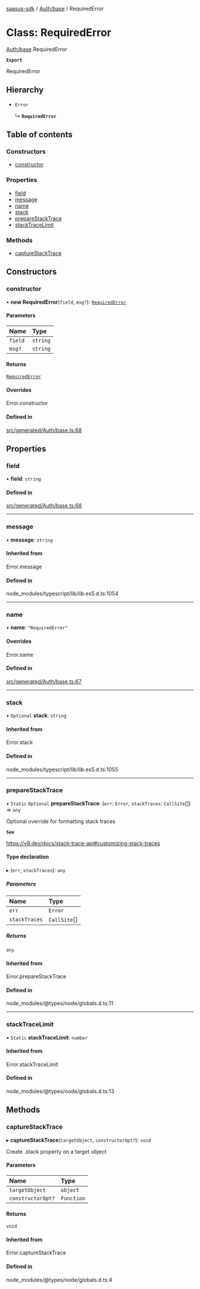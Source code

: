 [saasus-sdk](../README.md) / [Auth/base](../modules/Auth_base.md) / RequiredError

# Class: RequiredError

[Auth/base](../modules/Auth_base.md).RequiredError

**`Export`**

RequiredError

## Hierarchy

- `Error`

  ↳ **`RequiredError`**

## Table of contents

### Constructors

- [constructor](Auth_base.RequiredError.md#constructor)

### Properties

- [field](Auth_base.RequiredError.md#field)
- [message](Auth_base.RequiredError.md#message)
- [name](Auth_base.RequiredError.md#name)
- [stack](Auth_base.RequiredError.md#stack)
- [prepareStackTrace](Auth_base.RequiredError.md#preparestacktrace)
- [stackTraceLimit](Auth_base.RequiredError.md#stacktracelimit)

### Methods

- [captureStackTrace](Auth_base.RequiredError.md#capturestacktrace)

## Constructors

### constructor

• **new RequiredError**(`field`, `msg?`): [`RequiredError`](Auth_base.RequiredError.md)

#### Parameters

| Name | Type |
| :------ | :------ |
| `field` | `string` |
| `msg?` | `string` |

#### Returns

[`RequiredError`](Auth_base.RequiredError.md)

#### Overrides

Error.constructor

#### Defined in

[src/generated/Auth/base.ts:68](https://github.com/saasus-platform/saasus-sdk-javascript/blob/2c78b0a/src/generated/Auth/base.ts#L68)

## Properties

### field

• **field**: `string`

#### Defined in

[src/generated/Auth/base.ts:68](https://github.com/saasus-platform/saasus-sdk-javascript/blob/2c78b0a/src/generated/Auth/base.ts#L68)

___

### message

• **message**: `string`

#### Inherited from

Error.message

#### Defined in

node_modules/typescript/lib/lib.es5.d.ts:1054

___

### name

• **name**: ``"RequiredError"``

#### Overrides

Error.name

#### Defined in

[src/generated/Auth/base.ts:67](https://github.com/saasus-platform/saasus-sdk-javascript/blob/2c78b0a/src/generated/Auth/base.ts#L67)

___

### stack

• `Optional` **stack**: `string`

#### Inherited from

Error.stack

#### Defined in

node_modules/typescript/lib/lib.es5.d.ts:1055

___

### prepareStackTrace

▪ `Static` `Optional` **prepareStackTrace**: (`err`: `Error`, `stackTraces`: `CallSite`[]) => `any`

Optional override for formatting stack traces

**`See`**

https://v8.dev/docs/stack-trace-api#customizing-stack-traces

#### Type declaration

▸ (`err`, `stackTraces`): `any`

##### Parameters

| Name | Type |
| :------ | :------ |
| `err` | `Error` |
| `stackTraces` | `CallSite`[] |

##### Returns

`any`

#### Inherited from

Error.prepareStackTrace

#### Defined in

node_modules/@types/node/globals.d.ts:11

___

### stackTraceLimit

▪ `Static` **stackTraceLimit**: `number`

#### Inherited from

Error.stackTraceLimit

#### Defined in

node_modules/@types/node/globals.d.ts:13

## Methods

### captureStackTrace

▸ **captureStackTrace**(`targetObject`, `constructorOpt?`): `void`

Create .stack property on a target object

#### Parameters

| Name | Type |
| :------ | :------ |
| `targetObject` | `object` |
| `constructorOpt?` | `Function` |

#### Returns

`void`

#### Inherited from

Error.captureStackTrace

#### Defined in

node_modules/@types/node/globals.d.ts:4
